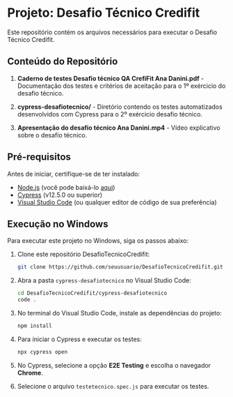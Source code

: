 # Projeto: Desafio Técnico Credifit

Este repositório contém os arquivos necessários para executar o Desafio Técnico Credifit.

## Conteúdo do Repositório

1. **Caderno de testes Desafio técnico QA CrefiFit Ana Danini.pdf** - Documentação dos testes e critérios de aceitação para o 1º exércicio do desafio técnico.
   
2. **cypress-desafiotecnico/** - Diretório contendo os testes automatizados desenvolvidos com Cypress para o 2º exércicio desafio técnico.

3. **Apresentação do desafio técnico Ana Danini.mp4** - Vídeo explicativo sobre o desafio técnico.

## Pré-requisitos

Antes de iniciar, certifique-se de ter instalado:

- [Node.js](https://nodejs.org/) (você pode baixá-lo [aqui](https://nodejs.org/))
- [Cypress](https://www.cypress.io/) (v12.5.0 ou superior)
- [Visual Studio Code](https://code.visualstudio.com/) (ou qualquer editor de código de sua preferência)

## Execução no Windows

Para executar este projeto no Windows, siga os passos abaixo:

1. Clone este repositório DesafioTecnicoCredifit:

   ```bash / cdm/ 
   git clone https://github.com/seuusuario/DesafioTecnicoCredifit.git
   ```

2. Abra a pasta `cypress-desafiotecnico` no Visual Studio Code:

   ```bash
   cd DesafioTecnicoCredifit/cypress-desafiotecnico
   code .
   ```

3. No terminal do Visual Studio Code, instale as dependências do projeto:

   ```bash
   npm install
   ```

4. Para iniciar o Cypress e executar os testes:

   ```bash
   npx cypress open
   ```

5. No Cypress, selecione a opção **E2E Testing** e escolha o navegador **Chrome**.
   
6. Selecione o arquivo `testetecnico.spec.js` para executar os testes.
